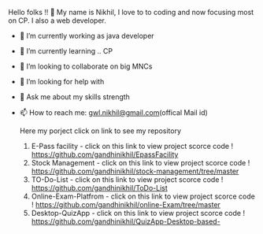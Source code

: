 Hello folks !! 👋
My name is Nikhil, I love to to coding and now focusing most on CP. I also a web developer.


- 🔭 I’m currently working as  java developer
- 🌱 I’m currently learning .. CP 
- 👯 I’m looking to collaborate on big MNCs
- 🤔 I’m looking for help with 
- 💬 Ask me about my skills strength
- 📫 How to reach me: gwl.nikhil@gmail.com(offical Mail id)

  Here my porject click on link to see my repository
  1. E-Pass facility - click on this link to view project scorce code ! https://github.com/gandhinikhil/EpassFacility
  2. Stock Management - click on this link to view project scorce code ! https://github.com/gandhinikhil/stock-management/tree/master
  3. TO-Do-List - click on this link to view project scorce code ! https://github.com/gandhinikhil/ToDo-List
  4. Online-Exam-Platfrom - click on this link to view project scorce code ! https://github.com/gandhinikhil/online-Exam/tree/master
  5. Desktop-QuizApp - click on this link to view project scorce code ! https://github.com/gandhinikhil/QuizApp-Desktop-based-

